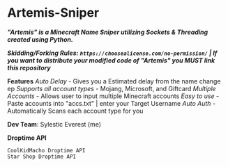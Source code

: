 # Artemis-Sniper

***"Artemis" is a Minecraft Name Sniper utilizing Sockets &amp; Threading created using Python.***

***Skidding/Forking Rules: ```https://choosealicense.com/no-permission/``` | If you want to distribute your modified code of "Artemis" you MUST link this repository***

**Features**
    *Auto Delay*
      - Gives you a Estimated delay from the name change ep
    *Supports all account types*
      - Mojang, Microsoft, and Giftcard
    *Multiple Accounts*
      - Allows user to input multiple Minecraft accounts
    *Easy to use* 
      - Paste accounts into "accs.txt" | enter your Target Username
    *Auto Auth* 
      - Automatically Scans each account type for you

**Dev Team**:
Sylestic
Everest (me) 

**Droptime API**
```
CoolKidMacho Droptime API
Star Shop Droptime API
```
